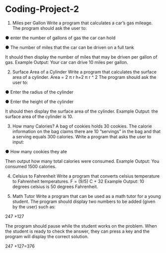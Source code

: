 # Coding-Project-2

1. Miles per Gallon
Write a program that calculates a car’s gas mileage. The program should ask the user
to:

● enter the number of gallons of gas the car can hold

● The number of miles that the car can be driven on a full tank

It should then display the number of miles that may be driven per gallon of gas.
Example Output: Your car can drive 10 miles per gallon.

2. Surface Area of a Cylinder
Write a program that calculates the surface area of a cylinder.
Area = 2 π r h+2 π r ^ 2
The program should ask the user to:

● Enter the radius of the cylinder

● Enter the height of the cylinder

It should then display the surface area of the cylinder.
Example Output: the surface area of the cylinder is 10.

3. How many Calories?
A bag of cookies holds 30 cookies. The calorie information on the bag claims there are
10 “servings” in the bag and that a serving equals 300 calories. Write a program that
asks the user to input:

● How many cookies they ate

Then output how many total calories were consumed.
Example Output: You consumed 1500 calories.

4. Celsius to Fahrenheit
Write a program that converts celsius temperature to Fahrenheit temperatures.
F = (9/5) C + 32
Example Output: 10 degrees celsius is 50 degrees Fahrenheit.

5. Math Tutor
Write a program that can be used as a math tutor for a young student. The program
should display two numbers to be added (given by the user) such as:

247
+127

The program should pause while the student works on the problem. When the student is
ready to check the answer, they can press a key and the program will display the
correct solution.

247
+127=376
